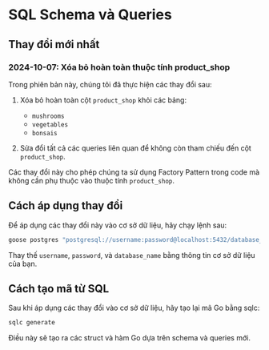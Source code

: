 # SQL Schema và Queries

## Thay đổi mới nhất

### 2024-10-07: Xóa bỏ hoàn toàn thuộc tính product_shop

Trong phiên bản này, chúng tôi đã thực hiện các thay đổi sau:

1. Xóa bỏ hoàn toàn cột `product_shop` khỏi các bảng:

   - `mushrooms`
   - `vegetables`
   - `bonsais`

2. Sửa đổi tất cả các queries liên quan để không còn tham chiếu đến cột `product_shop`.

Các thay đổi này cho phép chúng ta sử dụng Factory Pattern trong code mà không cần phụ thuộc vào thuộc tính `product_shop`.

## Cách áp dụng thay đổi

Để áp dụng các thay đổi này vào cơ sở dữ liệu, hãy chạy lệnh sau:

```bash
goose postgres "postgresql://username:password@localhost:5432/database_name?sslmode=disable" up
```

Thay thế `username`, `password`, và `database_name` bằng thông tin cơ sở dữ liệu của bạn.

## Cách tạo mã từ SQL

Sau khi áp dụng các thay đổi vào cơ sở dữ liệu, hãy tạo lại mã Go bằng sqlc:

```bash
sqlc generate
```

Điều này sẽ tạo ra các struct và hàm Go dựa trên schema và queries mới.
